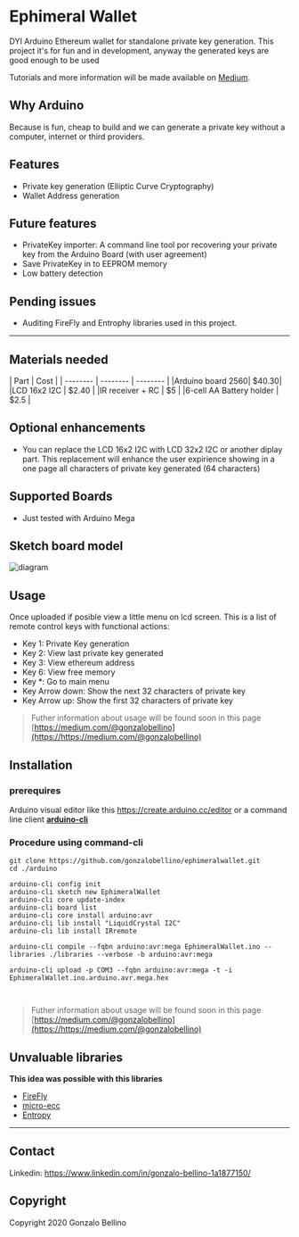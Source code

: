 # Ephimeral Wallet


DYI Arduino Ethereum wallet for standalone private key generation. This project it's for fun and in development, anyway the generated keys are good enough to be used 


Tutorials and more information will be made available on [Medium](https://medium.com/@gonzalobellino).

## Why Arduino

Because is fun, cheap to build and we can generate a private key without a computer, internet or third providers.

## Features

 - Private key generation (Elliptic Curve Cryptography)
 - Wallet Address generation
 
## Future features
 - PrivateKey importer: A command line tool por recovering your private key from the Arduino Board (with user agreement)
 - Save PrivateKey in to EEPROM memory
 - Low battery detection
 
## Pending issues
 - Auditing FireFly and Entrophy libraries used in this project.

---

## Materials needed

| Part | Cost |
| -------- | -------- | -------- |
|Arduino board 2560| $40.30|
|LCD 16x2 I2C | $2.40 |
|IR receiver + RC | $5 |
|6-cell AA Battery holder | $2.5 |


## Optional enhancements

 - You can replace the LCD 16x2 I2C with LCD 32x2 I2C or another diplay part. This replacement will enhance the user expirience showing in a one page all characters of private key generated (64 characters)


## Supported Boards
- Just tested with Arduino Mega


## Sketch board model


![diagram](https://github.com/gonzalobellino/ephimeralwallet/raw/master/arduino/EphimeralWallet.jpg)

## Usage

Once uploaded if posible view a little menu on lcd screen.
This is a list of remote control keys with functional actions:

 - Key 1: Private Key generation
 - Key 2: View last private key generated
 - Key 3: View ethereum address
 - Key 6: View free memory
 - Key *: Go to main menu
 - Key Arrow down: Show the next 32 characters of private key
 - Key Arrow up: Show the first 32 characters of private key


> Futher information about usage will be found soon in this page [https://medium.com/@gonzalobellino](https://https://medium.com/@gonzalobellino)


## Installation

### prerequires

Arduino visual editor like this https://create.arduino.cc/editor or a command line client **[arduino-cli](https://github.com/arduino/arduino-cli)**

### Procedure using command-cli
 
 ```
git clone https://github.com/gonzalobellino/ephimeralwallet.git
cd ./arduino

arduino-cli config init
arduino-cli sketch new EphimeralWallet
arduino-cli core update-index
arduino-cli board list
arduino-cli core install arduino:avr
arduino-cli lib install "LiquidCrystal I2C"
arduino-cli lib install IRremote 

arduino-cli compile --fqbn arduino:avr:mega EphimeralWallet.ino --libraries ./libraries --verbose -b arduino:avr:mega

arduino-cli upload -p COM3 --fqbn arduino:avr:mega -t -i EphimeralWallet.ino.arduino.avr.mega.hex

   
 ``` 
> Futher information about usage will be found soon in this page [https://medium.com/@gonzalobellino](https://https://medium.com/@gonzalobellino)


## Unvaluable libraries

 **This idea was possible with this libraries**
 
* [FireFly](https://github.com/firefly/wallet)
* [micro-ecc](https://github.com/kmackay/micro-ecc)
* [Entropy](https://sites.google.com/site/astudyofentropy/the-team)

---

## Contact
Linkedin: https://www.linkedin.com/in/gonzalo-bellino-1a1877150/

## Copyright
Copyright 2020 Gonzalo Bellino